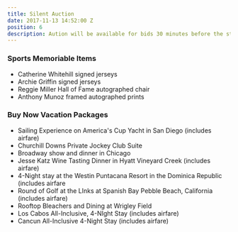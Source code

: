 ```yaml
---
title: Silent Auction
date: 2017-11-13 14:52:00 Z
position: 6
description: Aution will be available for bids 30 minutes before the start of the event.
---
```



### Sports Memoriable Items
* Catherine Whitehill signed jerseys
* Archie Griffin signed jerseys
* Reggie Miller Hall of Fame autographed chair
* Anthony Munoz framed autographed prints

### Buy Now Vacation Packages
* Sailing Experience on America's Cup Yacht in San Diego (includes airfare)
* Churchill Downs Private Jockey Club Suite
* Broadway show and dinner in Chicago
* Jesse Katz Wine Tasting Dinner in Hyatt Vineyard Creek (includes airfare)
* 4-Night stay at the Westin Puntacana Resort in the Dominica Republic (includes airfare
* Round of Golf at the LInks at Spanish Bay Pebble Beach, California (includes airfare)
* Rooftop Bleachers and Dining at Wrigley Field
* Los Cabos All-Inclusive, 4-NIght Stay (includes airfare)
* Cancun All-Inclusive 4-Night Stay (includes airfare)


